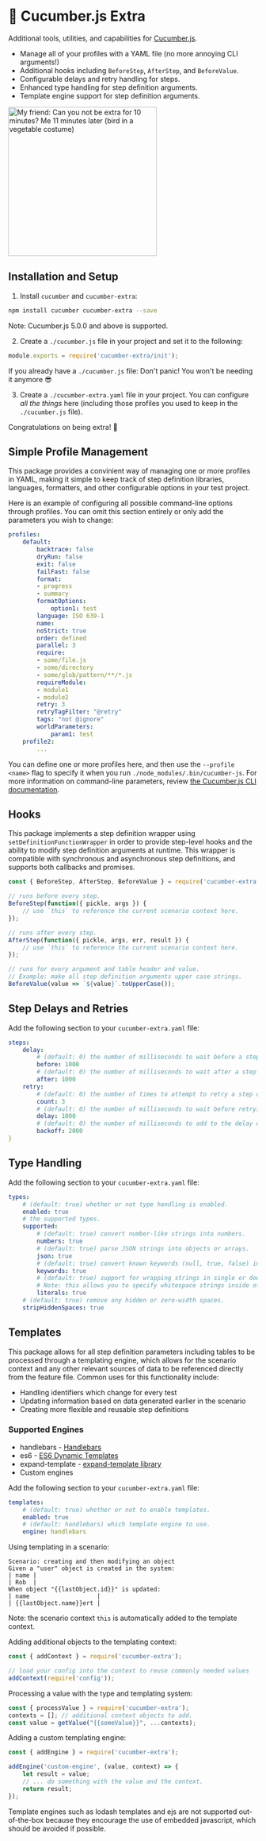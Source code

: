 # :cucumber: Cucumber.js Extra
Additional tools, utilities, and capabilities for [Cucumber.js](https://github.com/cucumber/cucumber-js).
- Manage all of your profiles with a YAML file (no more annoying CLI arguments!)
- Additional hooks including `BeforeStep`, `AfterStep`, and `BeforeValue`.
- Configurable delays and retry handling for steps.
- Enhanced type handling for step definition arguments.
- Template engine support for step definition arguments.

<img alt="My friend: Can you not be extra for 10 minutes? Me 11 minutes later (bird in a vegetable costume)" src="https://img.ifunny.co/images/11f611b03215913c50e0afdcbe321cbb201ab852771f766ef60484ff8e5add1f_1.jpg" width="300" />

## Installation and Setup
1) Install `cucumber` and `cucumber-extra`:
```bash
npm install cucumber cucumber-extra --save
```
Note: Cucumber.js 5.0.0 and above is supported.

2) Create a `./cucumber.js` file in your project and set it to the following:
```javascript
module.exports = require('cucumber-extra/init');
```
If you already have a `./cucumber.js` file: Don't panic! You won't be needing it anymore :sunglasses:

3) Create a `./cucumber-extra.yaml` file in your project. You can configure *all the things* here (including those profiles you used to keep in the `./cucumber.js` file).

Congratulations on being extra! :tada:

## Simple Profile Management
This package provides a convinient way of managing one or more profiles in YAML, making it simple to keep track of step definition libraries, languages, formatters, and other configurable options in your test project.

Here is an example of configuring all possible command-line options through profiles. You can omit this section entirely or only add the parameters you wish to change:
```yaml
profiles:
    default:
        backtrace: false
        dryRun: false
        exit: false
        failFast: false
        format:
        - progress
        - summary
        formatOptions:
            option1: test
        language: ISO 639-1
        name: 
        noStrict: true
        order: defined
        parallel: 3
        require:
        - some/file.js
        - some/directory
        - some/glob/pattern/**/*.js
        requireModule:
        - module1
        - module2
        retry: 3
        retryTagFilter: "@retry"
        tags: "not @ignore"
        worldParameters:
            param1: test
    profile2:
        ...
```
You can define one or more profiles here, and then use the `--profile <name>` flag to specify it when you run `./node_modules/.bin/cucumber-js`. For more information on command-line parameters, review [the Cucumber.js CLI documentation](https://github.com/cucumber/cucumber-js/blob/master/docs/cli.md).

## Hooks
This package implements a step definition wrapper using `setDefinitionFunctionWrapper` in order to provide step-level hooks and the ability to modify step definition arguments at runtime. This wrapper is compatible with synchronous and asynchronous step definitions, and supports both callbacks and promises.

```javascript
const { BeforeStep, AfterStep, BeforeValue } = require('cucumber-extra');

// runs before every step.
BeforeStep(function({ pickle, args }) {
    // use `this` to reference the current scenario context here.    
});

// runs after every step.
AfterStep(function({ pickle, args, err, result }) {
    // use `this` to reference the current scenario context here.
});

// runs for every argument and table header and value.
// Example: make all step definition arguments upper case strings.
BeforeValue(value => `${value}`.toUpperCase());
```

## Step Delays and Retries

Add the following section to your `cucumber-extra.yaml` file:
```yaml
steps:
    delay:
        # (default: 0) the number of milliseconds to wait before a step is executed.
        before: 1000
        # (default: 0) the number of milliseconds to wait after a step is executed.
        after: 1000
    retry:
        # (default: 0) the number of times to attempt to retry a step or hook if it fails.        
        count: 3
        # (default: 0) the number of milliseconds to wait before retrying a step.
        delay: 1000
        # (default: 0) the number of milliseconds to add to the delay on each retry attempt.
        backoff: 2000
}
```

## Type Handling

Add the following section to your `cucumber-extra.yaml` file:
```yaml
types:
    # (default: true) whether or not type handling is enabled.
    enabled: true
    # the supported types.
    supported:
        # (default: true) convert number-like strings into numbers.
        numbers: true
        # (default: true) parse JSON strings into objects or arrays.
        json: true
        # (default: true) convert known keywords (null, true, false) into their literal values.
        keywords: true
        # (default: true) support for wrapping strings in single or double quotes.
        # Note: this allows you to specify whitespace strings inside of gherkin tables!
        literals: true
    # (default: true) remove any hidden or zero-width spaces.
    stripHiddenSpaces: true
```

## Templates
This package allows for all step definition parameters including tables to be processed through a templating engine, which allows for the scenario context and any other relevant sources of data to be referenced directly from the feature file. Common uses for this functionality include:
- Handling identifiers which change for every test
- Updating information based on data generated earlier in the scenario
- Creating more flexible and reusable step definitions

### Supported Engines
- handlebars - [Handlebars](https://www.npmjs.com/package/handlebars)
- es6 - [ES6 Dynamic Templates](https://www.npmjs.com/package/es6-dynamic-template)
- expand-template - [expand-template library](https://www.npmjs.com/package/expand-template)
- Custom engines

Add the following section to your `cucumber-extra.yaml` file:
```yaml
templates:
    # (default: true) whether or not to enable templates.
    enabled: true
    # (default: handlebars) which template engine to use.
    engine: handlebars
```
Using templating in a scenario:
```gherkin
Scenario: creating and then modifying an object
Given a "user" object is created in the system:
| name |
| Rob  |
When object "{{lastObject.id}}" is updated:
| name                   |
| {{lastObject.name}}ert |

```
Note: the scenario context `this` is automatically added to the template context.

Adding additional objects to the templating context:
```javascript
const { addContext } = require('cucumber-extra');

// load your config into the context to reuse commonly needed values
addContext(require('config'));

```

Processing a value with the type and templating system:
```javascript
const { processValue } = require('cucumber-extra');
contexts = []; // additional context objects to add.
const value = getValue("{{someValue}}", ...contexts);
```

Adding a custom templating engine:
```javascript
const { addEngine } = require('cucumber-extra');

addEngine('custom-engine', (value, context) => {
    let result = value;
    // ... do something with the value and the context.
    return result;
});
```
Template engines such as lodash templates and ejs are not supported out-of-the-box because they encourage the use of embedded javascript, which should be avoided if possible.

